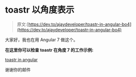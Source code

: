 # toastr 以角度表示

> 原文:[https://dev.to/ajaydeveloper/toastr-in-angular-bo4](https://dev.to/ajaydeveloper/toastr-in-angular-bo4)

大家好，我也在用 Angular 7 做这个。

**在这里你可以检查 toastr 在角度 7 的工作示例:**

[toastr in angular](https://therichpost.com/angular-7-toastr-notifications-working-example)

谢谢你的邮件